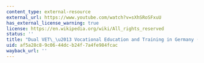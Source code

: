 ```yaml
---
content_type: external-resource
external_url: https://www.youtube.com/watch?v=sXhSRoSFxuU
has_external_license_warning: true
license: https://en.wikipedia.org/wiki/All_rights_reserved
status: ''
title: "Dual VET\_\u2013 Vocational Education and Training in Germany (English)"
uid: af5a28c8-9c06-44dc-b24f-7a4fe984fcac
wayback_url: ''
---
```

